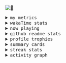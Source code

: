 [![🐙](https://hits.seeyoufarm.com/api/count/incr/badge.svg?url=https%3A%2F%2Fgithub.com%2Fktnkk%2Fhit-counter&count_bg=%23070707&title_bg=%23070707&icon=&icon_color=%23E7E7E7&title=visitors&edge_flat=true)](https://hits.seeyoufarm.com)

<details>
  <summary> <samp>my metrics</samp></summary>
  
  <br>
  
 ![🐳](https://github.com/kkhys/kkhys/blob/main/github-metrics.svg)
  
  ***
</details>

<details>
  <summary> <samp>wakaTime stats</samp></summary>
  
  <br>
  
<!--START_SECTION:waka-->
![Code Time](http://img.shields.io/badge/Code%20Time-2%2C571%20hrs%2058%20mins-blue)

**🐱 My GitHub Data** 

> 📦 5.0 MB Used in GitHub's Storage 
 > 
> 🏆 407 Contributions in the Year 2024
 > 
> 💼 Opted to Hire
 > 
> 📜 9 Public Repositories 
 > 
> 🔑 23 Private Repositories 
 > 
**I'm an Early 🐤** 

```text
🌞 Morning                5922 commits        ████████░░░░░░░░░░░░░░░░░   31.85 % 
🌆 Daytime                3953 commits        █████░░░░░░░░░░░░░░░░░░░░   21.26 % 
🌃 Evening                6911 commits        █████████░░░░░░░░░░░░░░░░   37.17 % 
🌙 Night                  1807 commits        ██░░░░░░░░░░░░░░░░░░░░░░░   09.72 % 
```
📅 **I'm Most Productive on Sunday** 

```text
Monday                   2474 commits        ███░░░░░░░░░░░░░░░░░░░░░░   13.31 % 
Tuesday                  2648 commits        ████░░░░░░░░░░░░░░░░░░░░░   14.24 % 
Wednesday                2539 commits        ███░░░░░░░░░░░░░░░░░░░░░░   13.66 % 
Thursday                 2808 commits        ████░░░░░░░░░░░░░░░░░░░░░   15.10 % 
Friday                   2607 commits        ████░░░░░░░░░░░░░░░░░░░░░   14.02 % 
Saturday                 2667 commits        ████░░░░░░░░░░░░░░░░░░░░░   14.34 % 
Sunday                   2850 commits        ████░░░░░░░░░░░░░░░░░░░░░   15.33 % 
```


📊 **This Week I Spent My Time On** 

```text
🕑︎ Time Zone: Asia/Tokyo

💬 Programming Languages: 
Other                    42 hrs 53 mins      ██████████████████░░░░░░░   70.05 % 
Java                     8 hrs 9 mins        ███░░░░░░░░░░░░░░░░░░░░░░   13.32 % 
TypeScript               3 hrs 27 mins       █░░░░░░░░░░░░░░░░░░░░░░░░   05.65 % 
MDX                      2 hrs 29 mins       █░░░░░░░░░░░░░░░░░░░░░░░░   04.06 % 
HTML                     1 hr 26 mins        █░░░░░░░░░░░░░░░░░░░░░░░░   02.35 % 

🔥 Editors: 
Chrome                   42 hrs 53 mins      ██████████████████░░░░░░░   70.05 % 
Intellijidea             12 hrs 11 mins      █████░░░░░░░░░░░░░░░░░░░░   19.90 % 
WebStorm                 6 hrs 9 mins        ███░░░░░░░░░░░░░░░░░░░░░░   10.04 % 

💻 Operating System: 
Mac                      61 hrs 14 mins      █████████████████████████   100.00 % 
```


 Last Updated on 2024/02/01 18:35:34 UTC
<!--END_SECTION:waka-->
  
  ***
</details>


<details>
  <summary> <samp>now playing</samp></summary>
  
  <br>
 
 [![🐟](https://spotify-github-profile.vercel.app/api/view?uid=31ryofms4dnv7mrohhepo4c4zgqu&cover_image=true&theme=default&show_offline=false&background_color=121212&bar_color=53b14f&bar_color_cover=false)](https://open.spotify.com/user/31ryofms4dnv7mrohhepo4c4zgqu)
  
  ***
</details>

<details>
  <summary> <samp>github readme stats</samp></summary>
  
  <br>
  
 <p align="left"> 
  <img alt="🐠" src="https://github-readme-stats.vercel.app/api?username=kkhys&count_private=true&show_icons=true&theme=dark&include_all_commits=true" />
  <img alt="🐟" src="https://github-readme-stats.vercel.app/api/top-langs/?username=kkhys&layout=compact&theme=dark&langs_count=10&hide=HTML,CSS,SCSS" />
</p>
  
  ***
</details>

<details>
  <summary> <samp>profile trophies</samp></summary>
  
  <br>
  
  [![🐬](https://github-profile-trophy.vercel.app/?username=kkhys&rank=SECRET,SSS,SS,S,AAA,AA,A&theme=darkhub&row=1&margin-w=10&no-bg=true)](https://github.com/ryo-ma/github-profile-trophy)
  
  ***
</details>

<details>
  <summary> <samp>summary cards</samp></summary>
  
  <br>
  
  ![🐋](https://github-profile-summary-cards.vercel.app/api/cards/profile-details?username=kkhys&theme=github_dark)
  ![🦑](https://github-profile-summary-cards.vercel.app/api/cards/repos-per-language?username=kkhys&theme=github_dark)
  ![🦭](https://github-profile-summary-cards.vercel.app/api/cards/most-commit-language?username=kkhys&theme=github_dark)
  ![🦀](https://github-profile-summary-cards.vercel.app/api/cards/stats?username=kkhys&theme=github_dark)
  ![🦈](https://github-profile-summary-cards.vercel.app/api/cards/productive-time?username=kkhys&theme=github_dark)
  
  ***
</details>

<details>
  <summary> <samp>streak stats</samp></summary>
  
  <br>
  
  [![🐠](http://github-readme-streak-stats.herokuapp.com?user=kkhys&theme=dark)](https://git.io/streak-stats)
  
  ***
</details>

<details>
  <summary> <samp>activity graph</samp></summary>
  
  <br>
  
  [![🐡](https://github-readme-activity-graph.vercel.app/graph?username=kkhys&theme=xcode)](https://github.com/ashutosh00710/github-readme-activity-graph)
  
  ***
</details>
